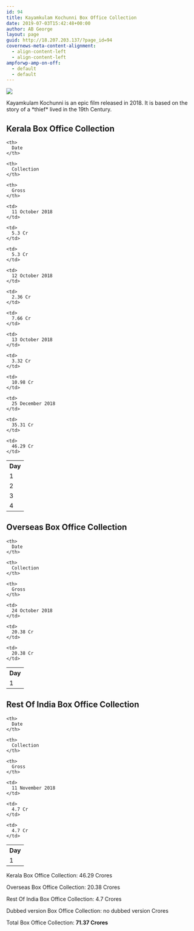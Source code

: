 ```yaml
---
id: 94
title: Kayamkulam Kochunni Box Office Collection
date: 2019-07-03T15:42:48+00:00
author: AB George
layout: page
guid: http://18.207.203.137/?page_id=94
covernews-meta-content-alignment:
  - align-content-left
  - align-content-left
ampforwp-amp-on-off:
  - default
  - default
---
```

![](assets/images/post-images/kochunni/kochunni-05.jpg) 

Kayamkulam Kochunni is an epic film released in 2018. It is based on the story of a \*thief\* lived in the 19th Century.

## Kerala Box Office Collection

<table class="wp-block-table">
  <tr>
    <th>
      Day
    </th>
    
    <th>
      Date
    </th>
    
    <th>
      Collection
    </th>
    
    <th>
      Gross
    </th>
  </tr>
  
  <tr>
    <td>
      1
    </td>
    
    <td>
      11 October 2018
    </td>
    
    <td>
      5.3 Cr
    </td>
    
    <td>
      5.3 Cr
    </td>
  </tr>
  
  <tr>
    <td>
      2
    </td>
    
    <td>
      12 October 2018
    </td>
    
    <td>
      2.36 Cr
    </td>
    
    <td>
      7.66 Cr
    </td>
  </tr>
  
  <tr>
    <td>
      3
    </td>
    
    <td>
      13 October 2018
    </td>
    
    <td>
      3.32 Cr
    </td>
    
    <td>
      10.98 Cr
    </td>
  </tr>
  
  <tr>
    <td>
      4
    </td>
    
    <td>
      25 December 2018
    </td>
    
    <td>
      35.31 Cr
    </td>
    
    <td>
      46.29 Cr
    </td>
  </tr>
</table>

## Overseas Box Office Collection

<table class="wp-block-table">
  <tr>
    <th>
      Day
    </th>
    
    <th>
      Date
    </th>
    
    <th>
      Collection
    </th>
    
    <th>
      Gross
    </th>
  </tr>
  
  <tr>
    <td>
      1
    </td>
    
    <td>
      24 October 2018
    </td>
    
    <td>
      20.38 Cr
    </td>
    
    <td>
      20.38 Cr
    </td>
  </tr>
</table>

## Rest Of India Box Office Collection

<table class="wp-block-table">
  <tr>
    <th>
      Day
    </th>
    
    <th>
      Date
    </th>
    
    <th>
      Collection
    </th>
    
    <th>
      Gross
    </th>
  </tr>
  
  <tr>
    <td>
      1
    </td>
    
    <td>
      11 November 2018
    </td>
    
    <td>
      4.7 Cr
    </td>
    
    <td>
      4.7 Cr
    </td>
  </tr>
</table>

Kerala Box Office Collection: 46.29 Crores

Overseas Box Office Collection: 20.38 Crores

Rest Of India Box Office Collection: 4.7 Crores

Dubbed version Box Office Collection: no dubbed version Crores

Total Box Office Collection: **71.37 Crores**